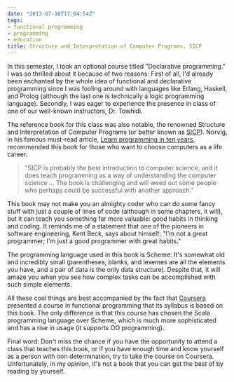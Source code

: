 ```yaml
---
date: "2013-07-18T17:04:54Z"
tags:
- functional programming
- programming
- education
title: Structure and Interpretation of Computer Programs, SICP
---
```


In this semester, I took an optional course titled "Declarative programming." I was so thrilled about it because of two reasons: First of all, I'd already been enchanted by the whole idea of functional and declarative programming since I was fooling around with languages like Erlang, Haskell, and Prolog (although the last one is technically a logic programming language). Secondly, I was eager to experience the presence in class of one of our well-known instructors, Dr. Towhidi.

The reference book for this class was also notable, the renowned Structure and Interpretation of Computer Programs (or better known as [SICP](mitpress.mit.edu/sicp/)). Norvig, in his famous must-read article, [Learn programming in ten years](http://norvig.com/21-days.html), recommended this book for those who want to choose computers as a life career.

> "SICP is probably the best introduction to computer science, and it does teach programming as a way of understanding the computer science ... The book is challenging and will weed out some people who perhaps could be successful with another approach."

This book may not make you an almighty coder who can do some fancy stuff with just a couple of lines of code (although in some chapters, it will), but it can teach you something far more valuable: good habits in thinking and coding. It reminds me of a statement that one of the pioneers in software engineering, Kent Beck, says about himself: "I'm not a great programmer; I'm just a good programmer with great habits."

The programming language used in this book is Scheme. It's somewhat old and incredibly small (parentheses, blanks, and lexemes are all the elements you have, and a pair of data is the only data structure). Despite that, it will amaze you when you see how complex tasks can be accomplished with such simple elements.

All these cool things are best accompanied by the fact that [Coursera](https://class.coursera.org/progfun-002/) presented a course in functional programming that its syllabus is based on this book. The only difference is that this course has chosen the Scala programming language over Scheme, which is much more sophisticated and has a rise in usage (it supports OO programming).

Final word: Don't miss the chance if you have the opportunity to attend a class that teaches this book, or if you have enough time and know yourself as a person with iron determination, try to take the course on Coursera. Unfortunately, in my opinion, it's not a book that you can get the best of by reading by yourself.